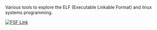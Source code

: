 Various tools to explore the ELF (Executable Linkable Format) and linux systems programming.

[![FSF Link](https://travgm.org/fsf.png 'FSF Link')](https://my.fsf.org/join/referrer=6252359)
